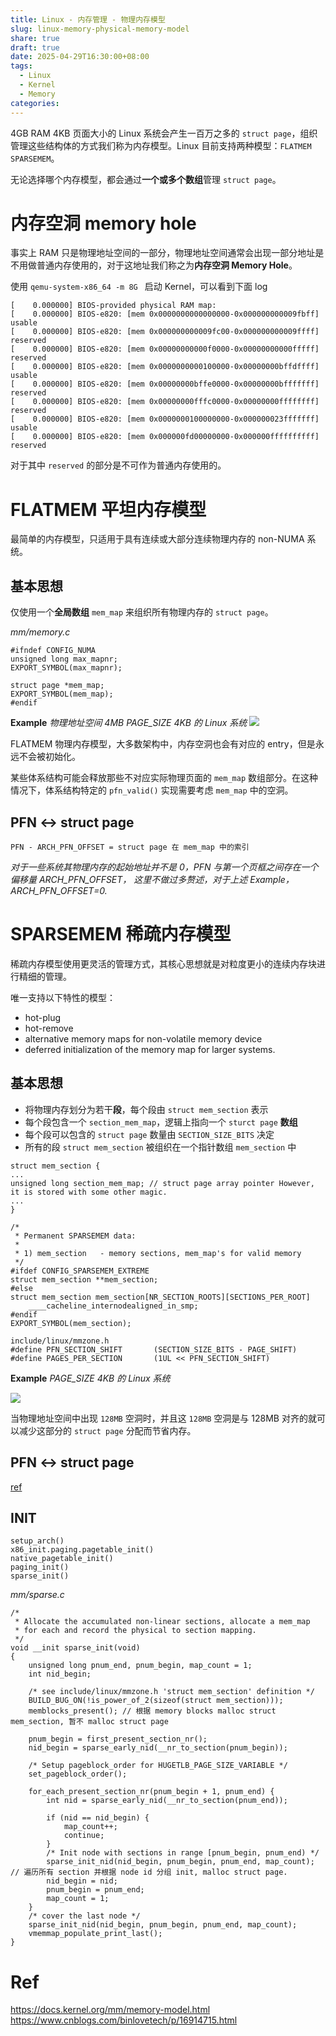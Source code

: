 ```yaml
---
title: Linux - 内存管理 - 物理内存模型
slug: linux-memory-physical-memory-model
share: true
draft: true
date: 2025-04-29T16:30:00+08:00
tags:
  - Linux
  - Kernel
  - Memory
categories:
---
```


4GB RAM 4KB 页面大小的 Linux 系统会产生一百万之多的 `struct page`，组织管理这些结构体的方式我们称为内存模型。Linux 目前支持两种模型：`FLATMEM` `SPARSEMEM`。

无论选择哪个内存模型，都会通过**一个或多个数组**管理 `struct page`。


# 内存空洞 memory hole

事实上 RAM 只是物理地址空间的一部分，物理地址空间通常会出现一部分地址是不用做普通内存使用的，对于这地址我们称之为**内存空洞 Memory Hole**。

使用 `qemu-system-x86_64 -m 8G ` 启动 Kernel，可以看到下面 log
```
[    0.000000] BIOS-provided physical RAM map:
[    0.000000] BIOS-e820: [mem 0x0000000000000000-0x000000000009fbff] usable
[    0.000000] BIOS-e820: [mem 0x000000000009fc00-0x000000000009ffff] reserved
[    0.000000] BIOS-e820: [mem 0x00000000000f0000-0x00000000000fffff] reserved
[    0.000000] BIOS-e820: [mem 0x0000000000100000-0x00000000bffdffff] usable
[    0.000000] BIOS-e820: [mem 0x00000000bffe0000-0x00000000bfffffff] reserved
[    0.000000] BIOS-e820: [mem 0x00000000fffc0000-0x00000000ffffffff] reserved
[    0.000000] BIOS-e820: [mem 0x0000000100000000-0x000000023fffffff] usable
[    0.000000] BIOS-e820: [mem 0x000000fd00000000-0x000000ffffffffff] reserved
```

对于其中 `reserved` 的部分是不可作为普通内存使用的。

# FLATMEM 平坦内存模型

最简单的内存模型，只适用于具有连续或大部分连续物理内存的 non-NUMA 系统。

## 基本思想

仅使用一个**全局数组** `mem_map` 来组织所有物理内存的 `struct page`。

*mm/memory.c*
```
#ifndef CONFIG_NUMA
unsigned long max_mapnr;
EXPORT_SYMBOL(max_mapnr);

struct page *mem_map;
EXPORT_SYMBOL(mem_map);
#endif
```

**Example** *物理地址空间 4MB PAGE_SIZE 4KB 的 Linux 系统*
![](https://img.jaxwang.top/2025/04/0068e2e33ea222f51b9b2c73f2db3834.png)

FLATMEM 物理内存模型，大多数架构中，内存空洞也会有对应的 entry，但是永远不会被初始化。

某些体系结构可能会释放那些不对应实际物理页面的 `mem_map` 数组部分。在这种情况下，体系结构特定的 `pfn_valid()` 实现需要考虑 `mem_map` 中的空洞。

## PFN <-> struct page 


```
PFN - ARCH_PFN_OFFSET = struct page 在 mem_map 中的索引
```
*对于一些系统其物理内存的起始地址并不是 0，PFN 与第一个页框之间存在一个偏移量 ARCH_PFN_OFFSET， 这里不做过多赘述，对于上述 Example，ARCH_PFN_OFFSET=0.*


# SPARSEMEM 稀疏内存模型

稀疏内存模型使用更灵活的管理方式，其核心思想就是对粒度更小的连续内存块进行精细的管理。

唯一支持以下特性的模型：
* hot-plug 
* hot-remove 
* alternative memory maps for non-volatile memory device
* deferred initialization of the memory map for larger systems.

## 基本思想

* 将物理内存划分为若干**段**，每个段由 `struct mem_section` 表示
* 每个段包含一个 `section_mem_map`，逻辑上指向一个 `sturct page` **数组**
* 每个段可以包含的 `struct page` 数量由 `SECTION_SIZE_BITS` 决定
* 所有的段 `struct mem_section` 被组织在一个指针数组 `mem_section` 中

```
struct mem_section {
... 
unsigned long section_mem_map; // struct page array pointer However, it is stored with some other magic.
...
}
```

```
/*
 * Permanent SPARSEMEM data:
 *
 * 1) mem_section	- memory sections, mem_map's for valid memory
 */
#ifdef CONFIG_SPARSEMEM_EXTREME
struct mem_section **mem_section;
#else
struct mem_section mem_section[NR_SECTION_ROOTS][SECTIONS_PER_ROOT]
	____cacheline_internodealigned_in_smp;
#endif
EXPORT_SYMBOL(mem_section);
```

```
include/linux/mmzone.h
#define PFN_SECTION_SHIFT       (SECTION_SIZE_BITS - PAGE_SHIFT)
#define PAGES_PER_SECTION       (1UL << PFN_SECTION_SHIFT)
```

**Example** *PAGE_SIZE 4KB 的 Linux 系统*

![](https://img.jaxwang.top/2025/04/fdda9f44385a4f7f2a896762576dc212.png)

当物理地址空间中出现 `128MB` 空洞时，并且这 `128MB` 空洞是与 128MB 对齐的就可以减少这部分的 `struct page` 分配而节省内存。

## PFN <-> struct page 

[ref](https://docs.kernel.org/mm/memory-model.html#:~:text=With%20SPARSEMEM%20there%20are%20two%20possible%20ways%20to%20convert%20a%20PFN%20to%20the%20corresponding%20struct%20page)

## INIT

```
setup_arch()
x86_init.paging.pagetable_init()
native_pagetable_init()
paging_init()
sparse_init()
```


*mm/sparse.c*
```
/*
 * Allocate the accumulated non-linear sections, allocate a mem_map
 * for each and record the physical to section mapping.
 */
void __init sparse_init(void)
{
	unsigned long pnum_end, pnum_begin, map_count = 1;
	int nid_begin;

	/* see include/linux/mmzone.h 'struct mem_section' definition */
	BUILD_BUG_ON(!is_power_of_2(sizeof(struct mem_section)));
	memblocks_present(); // 根据 memory blocks malloc struct mem_section, 暂不 malloc struct page

	pnum_begin = first_present_section_nr();
	nid_begin = sparse_early_nid(__nr_to_section(pnum_begin));

	/* Setup pageblock_order for HUGETLB_PAGE_SIZE_VARIABLE */
	set_pageblock_order();

	for_each_present_section_nr(pnum_begin + 1, pnum_end) {
		int nid = sparse_early_nid(__nr_to_section(pnum_end));

		if (nid == nid_begin) {
			map_count++;
			continue;
		}
		/* Init node with sections in range [pnum_begin, pnum_end) */
		sparse_init_nid(nid_begin, pnum_begin, pnum_end, map_count);  // 遍历所有 section 并根据 node id 分组 init, malloc struct page.
		nid_begin = nid;
		pnum_begin = pnum_end;
		map_count = 1;
	}
	/* cover the last node */
	sparse_init_nid(nid_begin, pnum_begin, pnum_end, map_count);
	vmemmap_populate_print_last();
}

```



# Ref
https://docs.kernel.org/mm/memory-model.html
https://www.cnblogs.com/binlovetech/p/16914715.html